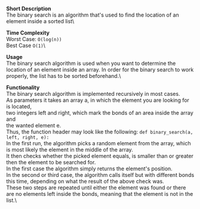 **Short Description**\
The binary search is an algorithm that's used to find the location of an element inside a sorted list\

**Time Complexity**\
    Worst Case: `O(log(n))`\
    Best Case `O(1)`\

**Usage** \
The binary search algorithm is used when you want to determine the location of an element inside an array.
In order for the binary search to work properly, the list has to be sorted beforehand.\

**Functionality**\
The binary search algorithm is implemented recursively in most cases.\
As parameters it takes an array a, in which the element you are looking for is located,\
two integers left and right, which mark the bonds of an area inside the array and\
the wanted element e.\
Thus, the function header may look like the following: `def binary_search(a, left, right, e):`\
In the first run, the algorithm picks a random element from the array, which is most likely the element in the middle of the array.\
It then checks whether the picked element equals, is smaller than or greater then the element to be searched for.\
In the first case the algorithm simply returns the element's position.\
In the second or third case, the algorithm calls itself but with different bonds this time, depending on what the result of the above check was.\
These two steps are repeated until either the element was found or there are no elements left inside the bonds, meaning that the element is not in the list.\
